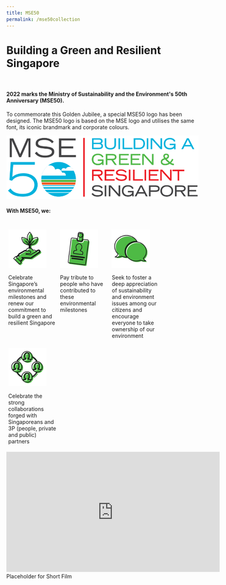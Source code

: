 ```yaml
---
title: MSE50
permalink: /mse50collection
---
```


<style>

.img-icon {
 min-width: 80px;
 max-width: 100px; 
}
 
.column {
  float: left;
  width: 25%;
  margin: 5px;
}

/* Clear floats after the columns */
.row:after {
  content: "";
  display: table;
  clear: both;
}
 
@media screen and (max-width: 600px) {
  .column {
    width: 75%;
    margin-left: 12.5%;
  }
}

</style>

<h1>Building a Green and Resilient Singapore</h1><br>

<h4>2022 marks the Ministry of Sustainability and the Environment's 50th Anniversary  (MSE50).</h4>

<p>To commemorate this Golden Jubilee, a special  MSE50 logo has been designed. The MSE50 logo is based on the MSE logo and utilises the same font, its iconic brandmark and  
corporate colours.</p>
 
<img src="images/mse50/MSE50_Hori_Dark_RGB.png" alt="MSE50" max-width="350px">
 
<h4>With MSE50, we:</h4>
<br>
<div class="row">
 <div class="column">
 <img src="images/mse50/milestones.png" class="img-icon"><br>
  <p>Celebrate Singapore’s environmental milestones  and renew our commitment to build a green and  resilient Singapore</p>
 </div>
 <div class="column">
 <img src="images/mse50/people.png" class="img-icon"><br>
  <p>Pay tribute to people who have contributed to  these environmental milestones</p>
 </div>
 <div class="column">
 <img src="images/mse50/public.png" class="img-icon"><br>
  <p>Seek to foster a deep appreciation of sustainability and environment issues among  our citizens and encourage everyone to take  ownership of our environment</p>
 </div>
 <div class="column">
 <img src="images/mse50/partners.png" class="img-icon"><br>
  <p>Celebrate the strong collaborations forged  with Singaporeans and 3P (people, private and  public) partners</p>
 </div>
</div>

<div>
<iframe width="560" height="315" src="https://www.youtube.com/embed/nrFxTglhBQY" frameborder="0" allow="accelerometer; autoplay; encrypted-media; gyroscope; picture-in-picture" allowfullscreen></iframe>
<caption>Placeholder for Short Film</caption>
</div>
